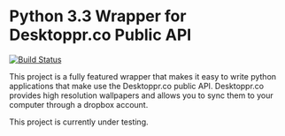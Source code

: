 Python 3.3 Wrapper for Desktoppr.co Public API
==========================
[![Build Status](https://travis-ci.org/Mgamerz/desktopprapi_pythonwrapper.png?branch=master)](https://travis-ci.org/Mgamerz/desktopprapi_pythonwrapper)

This project is a fully featured wrapper that makes it easy to write python applications that make use the Desktoppr.co public API. Desktoppr.co provides high resolution wallpapers and allows you to sync them to your computer through a dropbox account.

This project is currently under testing.

